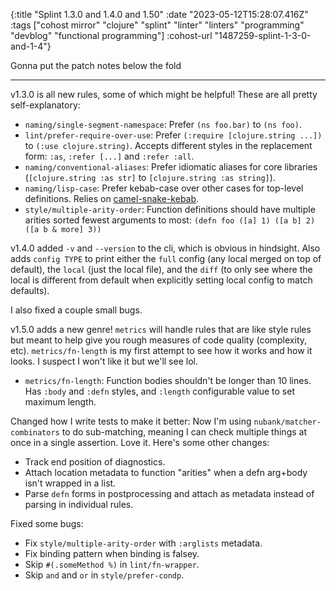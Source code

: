 {:title "Splint 1.3.0 and 1.4.0 and 1.50"
 :date "2023-05-12T15:28:07.416Z"
 :tags ["cohost mirror" "clojure" "splint" "linter" "linters" "programming" "devblog" "functional programming"]
 :cohost-url "1487259-splint-1-3-0-and-1-4"}

Gonna put the patch notes below the fold

---

v1.3.0 is all new rules, some of which might be helpful! These are all pretty self-explanatory:

- `naming/single-segment-namespace`: Prefer `(ns foo.bar)` to `(ns foo)`.
- `lint/prefer-require-over-use`: Prefer `(:require [clojure.string ...])` to `(:use clojure.string)`. Accepts different styles in the replacement form: `:as`, `:refer [...]` and `:refer :all`.
- `naming/conventional-aliases`: Prefer idiomatic aliases for core libraries (`[clojure.string :as str]` to `[clojure.string :as string]`).
- `naming/lisp-case`: Prefer kebab-case over other cases for top-level definitions. Relies on [camel-snake-kebab](https://github.com/clj-commons/camel-snake-kebab).
- `style/multiple-arity-order`: Function definitions should have multiple arities sorted fewest arguments to most: `(defn foo ([a] 1) ([a b] 2) ([a b & more] 3))`

v1.4.0 added `-v` and `--version` to the cli, which is obvious in hindsight. Also adds `config TYPE` to print either the `full` config (any local merged on top of default), the `local` (just the local file), and the `diff` (to only see where the local is different from default when explicitly setting local config to match defaults).

I also fixed a couple small bugs.

v1.5.0 adds a new genre! `metrics` will handle rules that are like style rules but meant to help give you rough measures of code quality (complexity, etc). `metrics/fn-length` is my first attempt to see how it works and how it looks. I suspect I won't like it but we'll see lol.

- `metrics/fn-length`: Function bodies shouldn't be longer than 10 lines. Has `:body` and `:defn` styles, and `:length` configurable value to set maximum length.

Changed how I write tests to make it better: Now I'm using `nubank/matcher-combinators` to do sub-matching, meaning I can check multiple things at once in a single assertion. Love it. Here's some other changes:

- Track end position of diagnostics.
- Attach location metadata to function "arities" when a defn arg+body isn't wrapped in a list.
- Parse `defn` forms in postprocessing and attach as metadata instead of parsing in individual rules.

Fixed some bugs:

- Fix `style/multiple-arity-order` with `:arglists` metadata.
- Fix binding pattern when binding is falsey.
- Skip `#(.someMethod %)` in `lint/fn-wrapper`.
- Skip `and` and `or` in `style/prefer-condp`.

